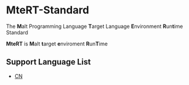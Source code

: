 # MteRT-Standard
The **M**alt Programming Language **T**arget Language **E**nvironment **R**un**t**ime Standard

**MteRT** is **M**alt **t**arget **e**nviroment **R**un**T**ime

## Support Language List
- [CN](/README_CN.md)
